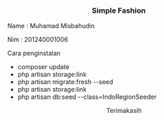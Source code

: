 <h3 align="center">Simple Fashion</h3>

<p>Name : Muhamad Misbahudin</p>
<p>Nim  : 201240001006</p>
</hr>

<p>Cara penginstalan</p>
<ul>
    <li>composer update</li>
    <li>php artisan storage:link</li>
    <li>php artisan migrate:fresh --seed</li>
    <li>php artisan storage:link</li>
    <li>php artisan db:seed --class=IndoRegionSeeder</li>
<p align="center">
 Terimakasih
</p>

